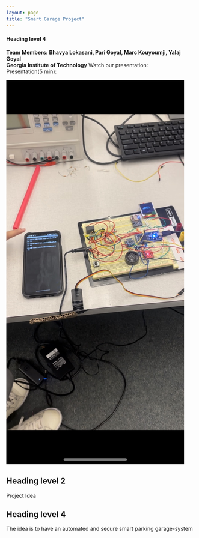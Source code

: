 ```yaml
---
layout: page
title: "Smart Garage Project"
---
```

#### Heading level 4
**Team Members: Bhavya Lokasani, Pari Goyal, Marc Kouyoumji, Yalaj Goyal**  
**Georgia Institute of Technology** 
Watch our presentation:  
Presentation(5 min):

![IMG_2382](/assets/IMG_2382.jpg)

## Heading level 2
Project Idea

## Heading level 4
The idea is to have an automated and secure smart parking garage-system
